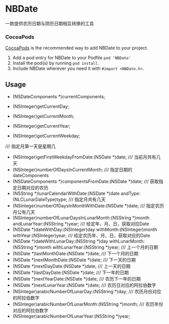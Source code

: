 # NBDate
一款提供农历日期与阴历日期相互转换的工具
### CocoaPods

[CocoaPods](http://cocoapods.org) is the recommended way to add NBDate to your project.

1. Add a pod entry for NBDate to your Podfile `pod 'NBDate'`
2. Install the pod(s) by running `pod install`.
3. Include NBDate wherever you need it with `#import <NBDate.h>`.


## Usage

+ (NSDateComponents *)currentComponents;

+ (NSInteger)getCurrentDay;

+ (NSInteger)getCurrentMonth;

+ (NSInteger)getCurrentYear;

+ (NSInteger)getCurrentWeekday;

/// 指定月第一天是星期几
+ (NSInteger)getFirstWeekdayFromDate:(NSDate *)date;
/// 当前月共有几天
+ (NSInteger)numberOfDaysInCurrentMonth;
/// 指定日期的dateComponents
+ (NSDateComponents *)componentsFromDate:(NSDate *)date;
/// 获取指定日期对应的农历
+ (NSString *)lunarCalendarWithDate:(NSDate *)date andType:(NLCLunarDateType)type;
/// 指定月共有几天
+ (NSInteger)numberOfDaysInMonthWithDate:(NSDate *)date;
/// 指定农历月公有几天
+ (NSInteger)numberOfLunarDaysInLunarMonth:(NSString *)month andLunarYear:(NSString *)year;
/// 给定年、月、日，获取对应Date
+ (NSDate *)dateWithDay:(NSInteger)day withMonth:(NSInteger)month withYear:(NSInteger)year;
/// 给定农历年、月、日，获取对应的Date
+ (NSDate *)dateWithLunarDay:(NSString *)day withLunarMonth:(NSString *)month withLunarYear:(NSString *)year;
/// 上一个月的日期
+ (NSDate *)lastMonthDate:(NSDate *)date;
/// 下一个月的日期
+ (NSDate *)nextMonthDate:(NSDate *)date;
/// 下一天的日期
+ (NSDate *)nextDayDate:(NSDate *)date;
/// 上一天的日期
+ (NSDate *)lastDayDate:(NSDate *)date;
/// 下一年的日期
+ (NSDate *)nextYearDate:(NSDate *)date;
/// 农历下一年的日期
+ (NSDate *)nextLunarYear:(NSDate *)date;
/// 农历日对应的阿拉伯数字
+ (NSInteger)arabicNumberOfLunarDay:(NSString *)day;
/// 农历月份对应的阿拉伯数字
+ (NSInteger)arabicNumberOfLunarMonth:(NSString *)month;
/// 农历年份对应的阿拉伯数字
+ (NSInteger)arabicNumberOfLunarYear:(NSString *)year;
